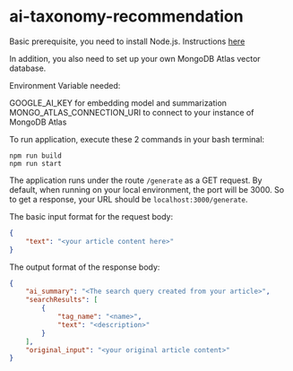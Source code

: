 # ai-taxonomy-recommendation


Basic prerequisite, you need to install Node.js. Instructions [here](https://nodejs.org/en)

In addition, you also need to set up your own MongoDB Atlas vector database.

Environment Variable needed:

GOOGLE_AI_KEY for embedding model and summarization
MONGO_ATLAS_CONNECTION_URI to connect to your instance of MongoDB Atlas

To run application, execute these 2 commands in your bash terminal:

``` 
npm run build
npm run start
```

The application runs under the route ```/generate``` as a GET request. By default, when running on your local environment, the port will be 3000. So to get a response, your URL should be ```localhost:3000/generate```.

The basic input format for the request body:
```json
{
    "text": "<your article content here>"
}
```
The output format of the response body:
```json
{
    "ai_summary": "<The search query created from your article>",
    "searchResults": [
        {
            "tag_name": "<name>",
            "text": "<description>"
        }
    ],
    "original_input": "<your original article content>"
}
```